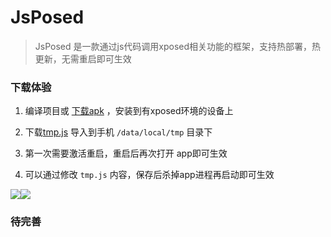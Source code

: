 # JsPosed

> JsPosed 是一款通过js代码调用xposed相关功能的框架，支持热部署，热更新，无需重启即可生效


### 下载体验

1. 编译项目或 [下载apk](https://github.com/WrBug/JsPosed/releases) ，安装到有xposed环境的设备上

2. 下载[tmp.js](https://github.com/WrBug/JsPosed/blob/master/tmp.js) 导入到手机 `/data/local/tmp` 目录下
3. 第一次需要激活重启，重启后再次打开 app即可生效
4. 可以通过修改 `tmp.js` 内容，保存后杀掉app进程再启动即可生效

![](https://i.loli.net/2019/01/10/5c37115ead403.png)![](https://i.loli.net/2019/01/10/5c37115f50b03.png)


### 待完善

